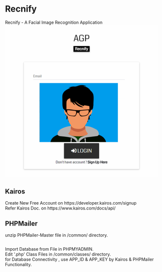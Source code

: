 # Recnify
Recnify - A Facial Image Recognition Application
![alt text](https://github.com/adi987123/Recnify/blob/master/images/git-main.jpg)
<h2>Kairos</h2>
Create New Free Account on https://developer.kairos.com/signup<br>
Refer Kairos Doc. on https://www.kairos.com/docs/api/
<h2>PHPMailer</h2>
unzip PHPMailer-Master file in /common/ directory.
<h2></h2>
Import Database from File in PHPMYADMIN.<br>
Edit '.php' Class Files in /common/classes/ directory.<br>
for Database Connectivity , use APP_ID & APP_KEY by Kairos & PHPMailer Functionality.
